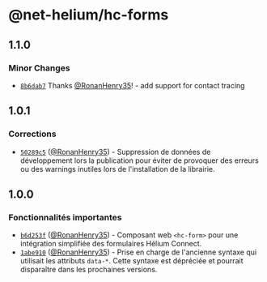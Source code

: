 # @net-helium/hc-forms

## 1.1.0

### Minor Changes

- [`8b6dab7`](https://github.com/NetHelium/js-libs/commit/8b6dab7012a1b79529751e6ac08747464551a95a) Thanks [@RonanHenry35](https://github.com/RonanHenry35)! - add support for contact tracing

## 1.0.1

### Corrections

- [`50289c5`](https://github.com/NetHelium/js-libs/commit/50289c55ccdada7ed3f5a2c47946b3b89e527910) ([@RonanHenry35](https://github.com/RonanHenry35)) - Suppression de données de développement lors la publication pour éviter de provoquer des erreurs ou des warnings inutiles lors de l'installation de la librairie.

## 1.0.0

### Fonctionnalités importantes

- [`b6d253f`](https://github.com/NetHelium/js-libs/commit/b6d253f0427a620794b1590b6921221b473a77f6) ([@RonanHenry35](https://github.com/RonanHenry35)) - Composant web `<hc-form>` pour une intégration simplifiée des formulaires Hélium Connect.
- [`1abe910`](https://github.com/NetHelium/js-libs/commit/1abe9102d0b896da1a01561d27e0dfd40aeaf37e) ([@RonanHenry35](https://github.com/RonanHenry35)) - Prise en charge de l'ancienne syntaxe qui utilisait les attributs `data-*`. Cette syntaxe est dépréciée et pourrait disparaître dans les prochaines versions.

